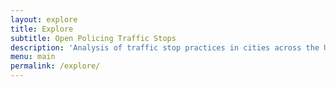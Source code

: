 ```yaml
---
layout: explore
title: Explore
subtitle: Open Policing Traffic Stops
description: 'Analysis of traffic stop practices in cities across the United States'
menu: main
permalink: /explore/
---
```

